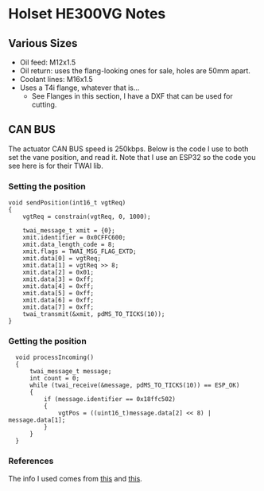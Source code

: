 # Holset HE300VG Notes

## Various Sizes
- Oil feed: M12x1.5
- Oil return: uses the flang-looking ones for sale, holes are 50mm apart.
- Coolant lines: M16x1.5
- Uses a T4i flange, whatever that is...
  - See Flanges in this section, I have a DXF that can be used for cutting.

## CAN BUS
The actuator CAN BUS speed is 250kbps. Below is the code I use to both set the vane position, and read it. Note that I use an ESP32 so the code you see here is for their TWAI lib.

### Setting the position

```
void sendPosition(int16_t vgtReq)
{
    vgtReq = constrain(vgtReq, 0, 1000);

    twai_message_t xmit = {0};
    xmit.identifier = 0x0CFFC600;
    xmit.data_length_code = 8;
    xmit.flags = TWAI_MSG_FLAG_EXTD;
    xmit.data[0] = vgtReq;
    xmit.data[1] = vgtReq >> 8;
    xmit.data[2] = 0x01;
    xmit.data[3] = 0xff;
    xmit.data[4] = 0xff;
    xmit.data[5] = 0xff;
    xmit.data[6] = 0xff;
    xmit.data[7] = 0xff;
    twai_transmit(&xmit, pdMS_TO_TICKS(10));
}

```

### Getting the position

```
  void processIncoming()
  {
      twai_message_t message;
      int count = 0;
      while (twai_receive(&message, pdMS_TO_TICKS(10)) == ESP_OK)
      {
          if (message.identifier == 0x18ffc502)
          {
              vgtPos = ((uint16_t)message.data[2] << 8) | message.data[1];
          }
      }
  }
```

### References
The info I used comes from [this](https://www.cumminsforum.com/threads/he351ve-control.1072194/page-3) and [this](https://mopar1973man.com/topic/9632-he351ve-stand-alone-arduino-controller-code-for-2nd-gen-cummins/?page=18).